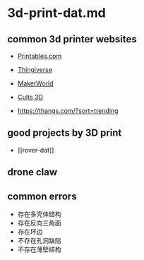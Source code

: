 
# 3d-print-dat.md



## common 3d printer websites 


- [Printables.com](https://www.printables.com)
- [Thingiverse](https://www.thingiverse.com)
- [MakerWorld](https://makerworld.com)
- [Cults 3D](https://cults3d.com)

- https://thangs.com/?sort=trending


## good projects by 3D print

- [[rover-dat]]


## drone claw


## common errors 

- 存在多壳体结构
- 存在反向三角面
- 存在坏边
- 不存在孔洞缺陷
- 不存在薄壁结构